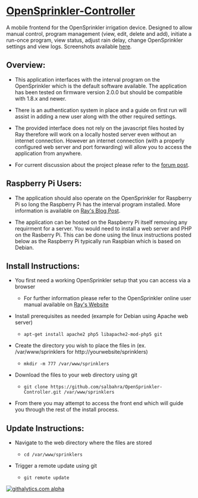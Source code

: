 [OpenSprinkler-Controller](http://salbahra.github.io/OpenSprinkler-Controller)
========================

A mobile frontend for the OpenSprinkler irrigation device. Designed to allow manual control, program management (view, edit, delete and add), initiate a run-once program, view status, adjust rain delay, change OpenSprinkler settings and view logs. Screenshots available [here](http://albahra.com/journal/2013/06/opensprinkler-with-custom-web-app).

Overview:
---------

+ This application interfaces with the interval program on the OpenSprinkler which is the default software available. The application has been tested on firmware version 2.0.0 but should be compatible with 1.8.x and newer.

+ There is an authentication system in place and a guide on first run will assist in adding a new user along with the other required settings.

+ The provided interface does not rely on the javascript files hosted by Ray therefore will work on a locally hosted server even without an internet connection. However an internet connection (with a properly configured web server and port forwarding) will allow you to access the application from anywhere.

+ For current discussion about the project please refer to the [forum post](http://rayshobby.net/phpBB3/viewtopic.php?f=2&t=154). 

Raspberry Pi Users:
-------------------

+ The application should also operate on the OpenSprinkler for Raspberry Pi so long the Raspberry Pi has the interval program installed. More information is available on  [Ray's Blog Post](http://rayshobby.net/?p=6339).

+ The application can be hosted on the Raspberry Pi itself removing any requirment for a server. You would need to install a web server and PHP on the Rasberry Pi. This can be done using the linux instructions posted below as the Raspberry Pi typically run Raspbian which is based on Debian.

Install Instructions:
---------------------

+ You first need a working OpenSprinkler setup that you can access via a browser
  + For further information please refer to the OpenSprinkler online user manual available on [Ray's Website](http://rayshobby.net/?page_id=192)

+ Install prerequisites as needed (example for Debian using Apache web server)
  + ```apt-get install apache2 php5 libapache2-mod-php5 git``` 

+ Create the directory you wish to place the files in (ex. /var/www/sprinklers for http://yourwebsite/sprinklers)
  + ```mkdir -m 777 /var/www/sprinklers```

+ Download the files to your web directory using git
  + ```git clone https://github.com/salbahra/OpenSprinkler-Controller.git /var/www/sprinklers```

+ From there you may attempt to access the front end which will guide you through the rest of the install process.

Update Instructions:
--------------------

+ Navigate to the web directory where the files are stored
  + ```cd /var/www/sprinklers```

+ Trigger a remote update using git
  + ```git remote update```

[![githalytics.com alpha](https://cruel-carlota.pagodabox.com/87d3c8783710e88024be2bf608fe8195 "githalytics.com")](http://githalytics.com/salbahra/OpenSprinkler-Controller)
